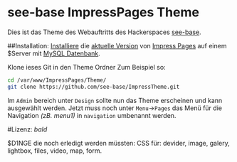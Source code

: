 # see-base ImpressPages Theme

Dies ist das Theme des Webauftritts des Hackerspaces [see-base](https://see-base.de/).

##Installation:
[Installiere](https://www.impresspages.org/docs/installation) die [aktuelle Version](https://www.impresspages.org/download) von [Impress Pages](https://www.impresspages.org/) auf einem $Server mit [MySQL Datenbank](https://mariadb.com/).

Klone ieses Git in den Theme Ordner 
Zum Beispiel so:

```bash
cd /var/www/ImpressPages/Theme/
git clone https://github.com/see-base/ImpressTheme.git
```

Im ``Admin`` bereich unter ``Design`` sollte nun das Theme erscheinen und kann ausgewählt werden.
Jetzt muss noch unter ``Menu``->``Pages`` das Menü für die Navigation *(zB. menu1)* in ``navigation`` umbenannt werden.

#Lizenz:
*bald*

$D1NGE die noch erledigt werden müssten: 
CSS für: devider, image, galery, lightbox, files, video, map, form.
